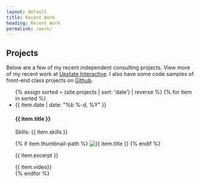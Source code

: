 ```yaml
---
layout: default
title: Recent Work
heading: Recent Work
permalink: /work/
---
```




<div>
  <h2 class="page-heading">Projects</h2>
  <p>Below are a few of my recent independent consulting projects. View more of my recent work at <a href="http://www.upstate.agency/" target="_blank">Upstate Interactive</a>. I also have some code samples of front-end class projects on <a href="https://github.com/zoitsa" target="_blank">Github</a>.</p>
  <ul>
   {% assign sorted = (site.projects | sort: 'date') | reverse %}
   {% for item in sorted %}
        <li class="project">
          <span class="post-meta">{{ item.date | date: "%b %-d, %Y" }}</span>
          <h4>{{ item.title }}</h4>
          <p>Skills: {{ item.skills }}</p>
          {% if item.thumbnail-path %}
            <img src="{{ item.thumbnail-path }}" alt="{{ item.title }}"/>
          {% endif %}
          <p>{{ item.excerpt }}</p>
          <div class="video">{{ item.video}}</div>
        </li>
  {% endfor %}
  </ul>
</div>